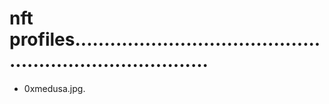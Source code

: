 # nft profiles............................................................................
- 0xmedusa.jpg.
